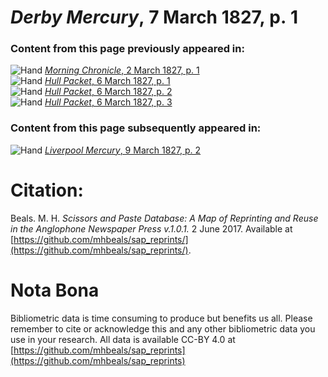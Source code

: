 # *Derby Mercury*, 7 March 1827, p. 1  
  
### Content from this page previously appeared in:  
![Hand](http://scissorsandpaste.net/wp-content/uploads/2017/06/smallhandpointer.png) [*Morning Chronicle*, 2 March 1827, p. 1](https://mhbeals.github.io/sap_html/Morning-Chronicle/Morning-Chronicle-2-March-1827-p-1)  
![Hand](http://scissorsandpaste.net/wp-content/uploads/2017/06/smallhandpointer.png) [*Hull Packet*, 6 March 1827, p. 1](https://mhbeals.github.io/sap_html/Hull-Packet/Hull-Packet-6-March-1827-p-1)  
![Hand](http://scissorsandpaste.net/wp-content/uploads/2017/06/smallhandpointer.png) [*Hull Packet*, 6 March 1827, p. 2](https://mhbeals.github.io/sap_html/Hull-Packet/Hull-Packet-6-March-1827-p-2)  
![Hand](http://scissorsandpaste.net/wp-content/uploads/2017/06/smallhandpointer.png) [*Hull Packet*, 6 March 1827, p. 3](https://mhbeals.github.io/sap_html/Hull-Packet/Hull-Packet-6-March-1827-p-3)  
  
### Content from this page subsequently appeared in:  
![Hand](http://scissorsandpaste.net/wp-content/uploads/2017/06/smallhandpointer.png) [*Liverpool Mercury*, 9 March 1827, p. 2](https://mhbeals.github.io/sap_html/Liverpool-Mercury/Liverpool-Mercury-9-March-1827-p-2)  


# Citation: 

Beals. M. H. *Scissors and Paste Database: A Map of Reprinting and Reuse in the Anglophone Newspaper Press v.1.0.1.* 2 June 2017. Available at [https://github.com/mhbeals/sap_reprints/](https://github.com/mhbeals/sap_reprints/). 

# Nota Bona

Bibliometric data is time consuming to produce but benefits us all. Please remember to cite or acknowledge this and any other bibliometric data you use in your research. All data is available CC-BY 4.0 at [https://github.com/mhbeals/sap_reprints](https://github.com/mhbeals/sap_reprints)